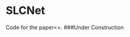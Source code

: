 # SLCNet
Code for the paper<<Long-Range Correlation Supervision for Land-Cover Classification from Remote Sensing Images>>.
###Under Construction

